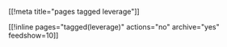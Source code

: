[[!meta title="pages tagged leverage"]]

[[!inline pages="tagged(leverage)" actions="no" archive="yes"
feedshow=10]]
